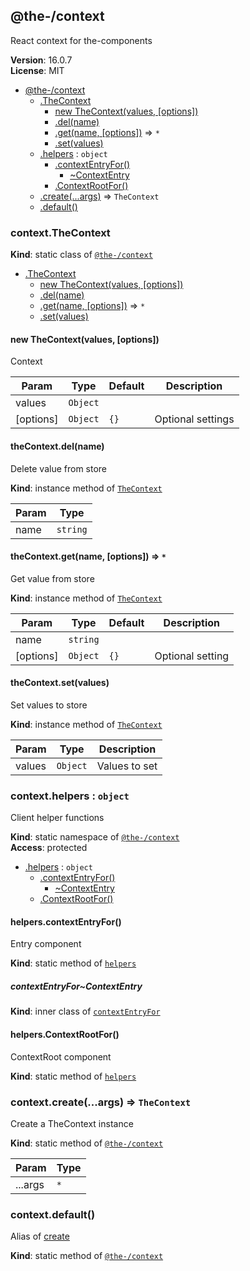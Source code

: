 <!--- Code generated by @the-/script-doc. DO NOT EDIT. -->

<a name="module_@the-/context"></a>

## @the-/context
React context for the-components

**Version**: 16.0.7  
**License**: MIT  

* [@the-/context](#module_@the-/context)
    * [.TheContext](#module_@the-/context.TheContext)
        * [new TheContext(values, [options])](#new_module_@the-/context.TheContext_new)
        * [.del(name)](#module_@the-/context.TheContext+del)
        * [.get(name, [options])](#module_@the-/context.TheContext+get) ⇒ <code>\*</code>
        * [.set(values)](#module_@the-/context.TheContext+set)
    * [.helpers](#module_@the-/context.helpers) : <code>object</code>
        * [.contextEntryFor()](#module_@the-/context.helpers.contextEntryFor)
            * [~ContextEntry](#module_@the-/context.helpers.contextEntryFor..ContextEntry)
        * [.ContextRootFor()](#module_@the-/context.helpers.ContextRootFor)
    * [.create(...args)](#module_@the-/context.create) ⇒ <code>TheContext</code>
    * [.default()](#module_@the-/context.default)

<a name="module_@the-/context.TheContext"></a>

### context.TheContext
**Kind**: static class of [<code>@the-/context</code>](#module_@the-/context)  

* [.TheContext](#module_@the-/context.TheContext)
    * [new TheContext(values, [options])](#new_module_@the-/context.TheContext_new)
    * [.del(name)](#module_@the-/context.TheContext+del)
    * [.get(name, [options])](#module_@the-/context.TheContext+get) ⇒ <code>\*</code>
    * [.set(values)](#module_@the-/context.TheContext+set)

<a name="new_module_@the-/context.TheContext_new"></a>

#### new TheContext(values, [options])
Context


| Param | Type | Default | Description |
| --- | --- | --- | --- |
| values | <code>Object</code> |  |  |
| [options] | <code>Object</code> | <code>{}</code> | Optional settings |

<a name="module_@the-/context.TheContext+del"></a>

#### theContext.del(name)
Delete value from store

**Kind**: instance method of [<code>TheContext</code>](#module_@the-/context.TheContext)  

| Param | Type |
| --- | --- |
| name | <code>string</code> | 

<a name="module_@the-/context.TheContext+get"></a>

#### theContext.get(name, [options]) ⇒ <code>\*</code>
Get value from store

**Kind**: instance method of [<code>TheContext</code>](#module_@the-/context.TheContext)  

| Param | Type | Default | Description |
| --- | --- | --- | --- |
| name | <code>string</code> |  |  |
| [options] | <code>Object</code> | <code>{}</code> | Optional setting |

<a name="module_@the-/context.TheContext+set"></a>

#### theContext.set(values)
Set values to store

**Kind**: instance method of [<code>TheContext</code>](#module_@the-/context.TheContext)  

| Param | Type | Description |
| --- | --- | --- |
| values | <code>Object</code> | Values to set |

<a name="module_@the-/context.helpers"></a>

### context.helpers : <code>object</code>
Client helper functions

**Kind**: static namespace of [<code>@the-/context</code>](#module_@the-/context)  
**Access**: protected  

* [.helpers](#module_@the-/context.helpers) : <code>object</code>
    * [.contextEntryFor()](#module_@the-/context.helpers.contextEntryFor)
        * [~ContextEntry](#module_@the-/context.helpers.contextEntryFor..ContextEntry)
    * [.ContextRootFor()](#module_@the-/context.helpers.ContextRootFor)

<a name="module_@the-/context.helpers.contextEntryFor"></a>

#### helpers.contextEntryFor()
Entry component

**Kind**: static method of [<code>helpers</code>](#module_@the-/context.helpers)  
<a name="module_@the-/context.helpers.contextEntryFor..ContextEntry"></a>

##### contextEntryFor~ContextEntry
**Kind**: inner class of [<code>contextEntryFor</code>](#module_@the-/context.helpers.contextEntryFor)  
<a name="module_@the-/context.helpers.ContextRootFor"></a>

#### helpers.ContextRootFor()
ContextRoot component

**Kind**: static method of [<code>helpers</code>](#module_@the-/context.helpers)  
<a name="module_@the-/context.create"></a>

### context.create(...args) ⇒ <code>TheContext</code>
Create a TheContext instance

**Kind**: static method of [<code>@the-/context</code>](#module_@the-/context)  

| Param | Type |
| --- | --- |
| ...args | <code>\*</code> | 

<a name="module_@the-/context.default"></a>

### context.default()
Alias of [create](#module_@the-/context.create)

**Kind**: static method of [<code>@the-/context</code>](#module_@the-/context)  
